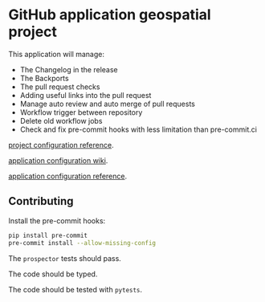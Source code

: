 # GitHub application geospatial project

This application will manage:

- The Changelog in the release
- The Backports
- The pull request checks
- Adding useful links into the pull request
- Manage auto review and auto merge of pull requests
- Workflow trigger between repository
- Delete old workflow jobs
- Check and fix pre-commit hooks with less limitation than pre-commit.ci

[project configuration reference](https://github.com/camptocamp/github-app-geo-project/blob/master/github_app_geo_project/PROJECT-CONFIG.md).

[application configuration wiki](https://github.com/camptocamp/github-app-geo-project/wiki/Application-configuration).

[application configuration reference](https://github.com/camptocamp/github-app-geo-project/blob/master/github_app_geo_project/APPLICATION-CONFIG.md).

## Contributing

Install the pre-commit hooks:

```bash
pip install pre-commit
pre-commit install --allow-missing-config
```

The `prospector` tests should pass.

The code should be typed.

The code should be tested with `pytests`.
